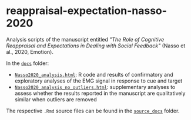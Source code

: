 # reappraisal-expectation-nasso-2020
Analysis scripts of the manuscript entitled *"The Role of Cognitive Reappraisal and Expectations in Dealing with Social Feedback"* (Nasso et al., 2020, Emotion).

In the [`docs`](https://github.com/aschetti/reappraisal-expectation-nasso-2020/tree/master/docs) folder:

* [`Nasso2020_analysis.html`](https://github.com/aschetti/reappraisal-expectation-nasso-2020/blob/master/docs/Nasso2020_analysis.html): R code and results of confirmatory and exploratory analyses of the EMG signal in response to cue and target
* [`Nasso2020_analysis_no_outliers.html`](https://github.com/aschetti/reappraisal-expectation-nasso-2020/blob/master/docs/Nasso2020_analysis_no_outliers.html): supplementary analyses to assess whether the results reported in the manuscript are qualitatively similar when outliers are removed

The respective `.Rmd` source files can be found in the [`source_docs`](https://github.com/aschetti/reappraisal-expectation-nasso-2020/tree/master/source_docs) folder.
